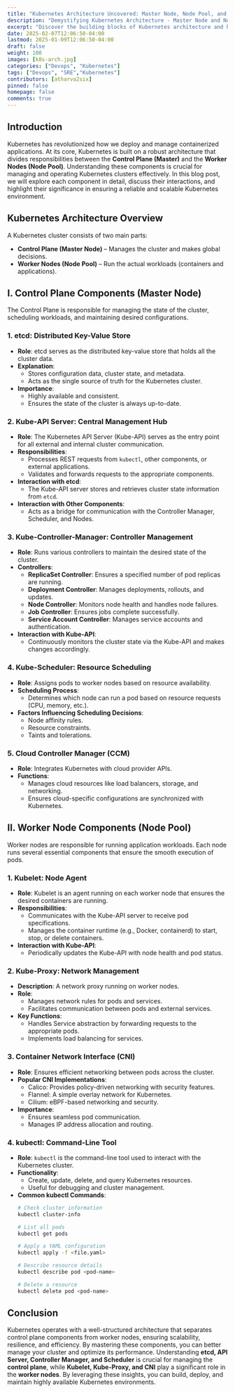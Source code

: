 ```yaml
---
title: "Kubernetes Architecture Uncovered: Master Node, Node Pool, and Beyond"
description: "Demystifying Kubernetes Architecture - Master Node and Node Pool Explained"
excerpt: "Discover the building blocks of Kubernetes architecture and how they enable efficient container management."
date: 2025-02-07T12:06:50-04:00
lastmod: 2025-01-09T12:06:50-04:00
draft: false
weight: 100
images: [k8s-arch.jpg]
categories: ["Devops", "Kubernetes"]
tags: ["Devops", "SRE","Kubernetes"]
contributors: [atharva2six]
pinned: false
homepage: false
comments: true
---
```


## Introduction
Kubernetes has revolutionized how we deploy and manage containerized applications. At its core, Kubernetes is built on a robust architecture that divides responsibilities between the **Control Plane (Master)** and the **Worker Nodes (Node Pool)**. Understanding these components is crucial for managing and operating Kubernetes clusters effectively. In this blog post, we will explore each component in detail, discuss their interactions, and highlight their significance in ensuring a reliable and scalable Kubernetes environment.

## Kubernetes Architecture Overview

A Kubernetes cluster consists of two main parts:
- **Control Plane (Master Node)** – Manages the cluster and makes global decisions.
- **Worker Nodes (Node Pool)** – Run the actual workloads (containers and applications).

## I. Control Plane Components (Master Node)
The Control Plane is responsible for managing the state of the cluster, scheduling workloads, and maintaining desired configurations.

### 1. etcd: Distributed Key-Value Store
- **Role**: etcd serves as the distributed key-value store that holds all the cluster data.
- **Explanation**:
   - Stores configuration data, cluster state, and metadata.
   - Acts as the single source of truth for the Kubernetes cluster.
- **Importance**:
   - Highly available and consistent.
   - Ensures the state of the cluster is always up-to-date.

### 2. Kube-API Server: Central Management Hub
- **Role**: The Kubernetes API Server (Kube-API) serves as the entry point for all external and internal cluster communication.
- **Responsibilities**:
   - Processes REST requests from `kubectl`, other components, or external applications.
   - Validates and forwards requests to the appropriate components.
- **Interaction with etcd**:
   - The Kube-API server stores and retrieves cluster state information from `etcd`.
- **Interaction with Other Components**:
   - Acts as a bridge for communication with the Controller Manager, Scheduler, and Nodes.

### 3. Kube-Controller-Manager: Controller Management
- **Role**: Runs various controllers to maintain the desired state of the cluster.
- **Controllers**:
   - **ReplicaSet Controller**: Ensures a specified number of pod replicas are running.
   - **Deployment Controller**: Manages deployments, rollouts, and updates.
   - **Node Controller**: Monitors node health and handles node failures.
   - **Job Controller**: Ensures jobs complete successfully.
   - **Service Account Controller**: Manages service accounts and authentication.
- **Interaction with Kube-API**:
   - Continuously monitors the cluster state via the Kube-API and makes changes accordingly.

### 4. Kube-Scheduler: Resource Scheduling
- **Role**: Assigns pods to worker nodes based on resource availability.
- **Scheduling Process**:
   - Determines which node can run a pod based on resource requests (CPU, memory, etc.).
- **Factors Influencing Scheduling Decisions**:
   - Node affinity rules.
   - Resource constraints.
   - Taints and tolerations.

### 5. Cloud Controller Manager (CCM)
- **Role**: Integrates Kubernetes with cloud provider APIs.
- **Functions**:
   - Manages cloud resources like load balancers, storage, and networking.
   - Ensures cloud-specific configurations are synchronized with Kubernetes.

## II. Worker Node Components (Node Pool)
Worker nodes are responsible for running application workloads. Each node runs several essential components that ensure the smooth execution of pods.

### 1. Kubelet: Node Agent
- **Role**: Kubelet is an agent running on each worker node that ensures the desired containers are running.
- **Responsibilities**:
   - Communicates with the Kube-API server to receive pod specifications.
   - Manages the container runtime (e.g., Docker, containerd) to start, stop, or delete containers.
- **Interaction with Kube-API**:
   - Periodically updates the Kube-API with node health and pod status.

### 2. Kube-Proxy: Network Management
- **Description**: A network proxy running on worker nodes.
- **Role**:
    - Manages network rules for pods and services.
    - Facilitates communication between pods and external services.
- **Key Functions**:
    - Handles Service abstraction by forwarding requests to the appropriate pods.
    - Implements load balancing for services.

### 3. Container Network Interface (CNI)
- **Role**: Ensures efficient networking between pods across the cluster.
- **Popular CNI Implementations**:
   - Calico: Provides policy-driven networking with security features.
   - Flannel: A simple overlay network for Kubernetes.
   - Cilium: eBPF-based networking and security.
- **Importance**:
   - Ensures seamless pod communication.
   - Manages IP address allocation and routing.

### 4. kubectl: Command-Line Tool
- **Role**: `kubectl` is the command-line tool used to interact with the Kubernetes cluster.
- **Functionality**:
   - Create, update, delete, and query Kubernetes resources.
   - Useful for debugging and cluster management.
- **Common kubectl Commands**:
   ```bash
   # Check cluster information
   kubectl cluster-info

   # List all pods
   kubectl get pods

   # Apply a YAML configuration
   kubectl apply -f <file.yaml>

   # Describe resource details
   kubectl describe pod <pod-name>

   # Delete a resource
   kubectl delete pod <pod-name>
   ```

## Conclusion
Kubernetes operates with a well-structured architecture that separates control plane components from worker nodes, ensuring scalability, resilience, and efficiency. By mastering these components, you can better manage your cluster and optimize its performance. Understanding **etcd, API Server, Controller Manager, and Scheduler** is crucial for managing the **control plane**, while **Kubelet, Kube-Proxy, and CNI** play a significant role in the **worker nodes**. By leveraging these insights, you can build, deploy, and maintain highly available Kubernetes environments.